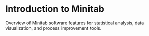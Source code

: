 # Introduction to Minitab

Overview of Minitab software features for statistical analysis, data visualization, and process improvement tools.